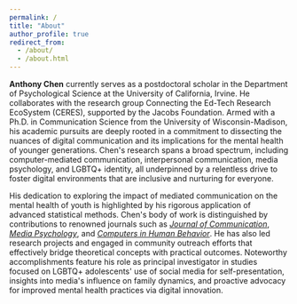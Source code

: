 ```yaml
---
permalink: /
title: "About"
author_profile: true
redirect_from: 
  - /about/
  - /about.html
---
```


**Anthony Chen** currently serves as a postdoctoral scholar in the Department of Psychological Science at the University of California, Irvine. He collaborates with the research group Connecting the Ed-Tech Research EcoSystem (CERES), supported by the Jacobs Foundation. Armed with a Ph.D. in Communication Science from the University of Wisconsin-Madison, his academic pursuits are deeply rooted in a commitment to dissecting the nuances of digital communication and its implications for the mental health of younger generations. Chen's research spans a broad spectrum, including computer-mediated communication, interpersonal communication, media psychology, and LGBTQ+ identity, all underpinned by a relentless drive to foster digital environments that are inclusive and nurturing for everyone.

His dedication to exploring the impact of mediated communication on the mental health of youth is highlighted by his rigorous application of advanced statistical methods. Chen's body of work is distinguished by contributions to renowned journals such as [*Journal of Communication*](https://doi.org/10.1093/joc/jqac046), [*Media Psychology*](https://doi.org/10.1080/15213269.2023.2246895), and [*Computers in Human Behavior*](https://doi.org/10.1016/j.chb.2022.107409). He has also led research projects and engaged in community outreach efforts that effectively bridge theoretical concepts with practical outcomes. Noteworthy accomplishments feature his role as principal investigator in studies focused on LGBTQ+ adolescents' use of social media for self-presentation, insights into media's influence on family dynamics, and proactive advocacy for improved mental health practices via digital innovation.

